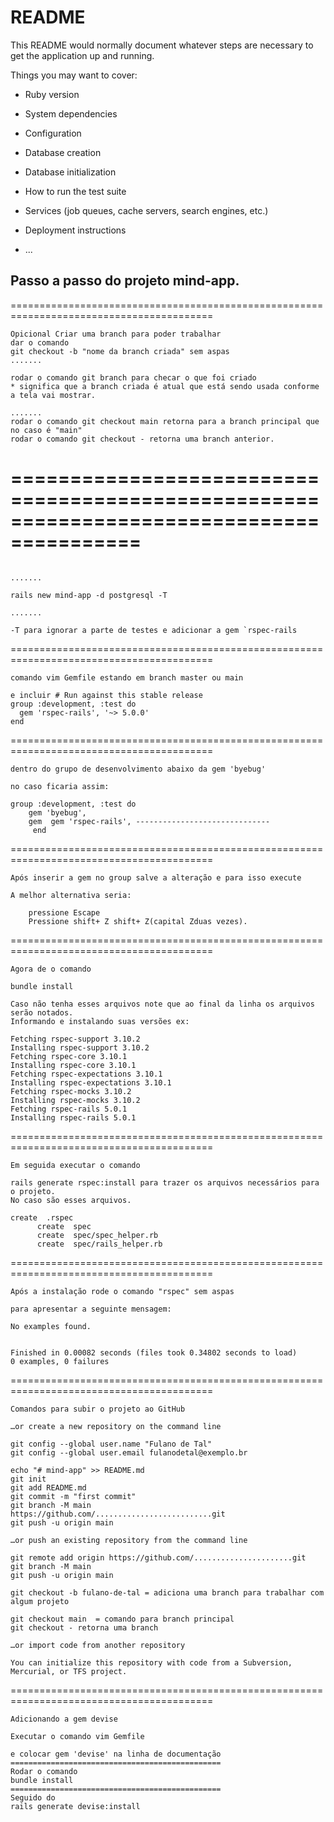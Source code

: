 # README

This README would normally document whatever steps are necessary to get the
application up and running.

Things you may want to cover:

* Ruby version

* System dependencies

* Configuration

* Database creation

* Database initialization

* How to run the test suite

* Services (job queues, cache servers, search engines, etc.)

* Deployment instructions

* ...

## Passo a passo do projeto mind-app.
=========================================================================================
```
Opicional Criar uma branch para poder trabalhar 
dar o comando 
git checkout -b "nome da branch criada" sem aspas
.......

rodar o comando git branch para checar o que foi criado
* significa que a branch criada é atual que está sendo usada conforme a tela vai mostrar.

.......
rodar o comando git checkout main retorna para a branch principal que no caso é "main"
rodar o comando git checkout - retorna uma branch anterior.
```
=========================================================================================
==========================================================================================
```Aplicação gerada com o comando:

.......

rails new mind-app -d postgresql -T

.......

-T para ignorar a parte de testes e adicionar a gem `rspec-rails
```
=========================================================================================
```
comando vim Gemfile estando em branch master ou main

e incluir # Run against this stable release
group :development, :test do
  gem 'rspec-rails', '~> 5.0.0'
end
```
=========================================================================================
```
dentro do grupo de desenvolvimento abaixo da gem 'byebug'

no caso ficaria assim:
 
group :development, :test do
	gem 'byebug',
	gem  gem 'rspec-rails', ------------------------------
     end
```
=========================================================================================
```
Após inserir a gem no group salve a alteração e para isso execute 

A melhor alternativa seria:

    pressione Escape
    Pressione shift+ Z shift+ Z(capital Zduas vezes).
```
=========================================================================================
```
Agora de o comando 

bundle install 

Caso não tenha esses arquivos note que ao final da linha os arquivos serão notados.
Informando e instalando suas versões ex:

Fetching rspec-support 3.10.2  
Installing rspec-support 3.10.2
Fetching rspec-core 3.10.1
Installing rspec-core 3.10.1
Fetching rspec-expectations 3.10.1
Installing rspec-expectations 3.10.1
Fetching rspec-mocks 3.10.2
Installing rspec-mocks 3.10.2
Fetching rspec-rails 5.0.1
Installing rspec-rails 5.0.1
```
=========================================================================================
```
Em seguida executar o comando 

rails generate rspec:install para trazer os arquivos necessários para o projeto.
No caso são esses arquivos.

create  .rspec
      create  spec
      create  spec/spec_helper.rb
      create  spec/rails_helper.rb
```
=========================================================================================
```
Após a instalação rode o comando "rspec" sem aspas

para apresentar a seguinte mensagem:

No examples found.


Finished in 0.00082 seconds (files took 0.34802 seconds to load)
0 examples, 0 failures
```
=========================================================================================
```
Comandos para subir o projeto ao GitHub

…or create a new repository on the command line

git config --global user.name "Fulano de Tal"
git config --global user.email fulanodetal@exemplo.br

echo "# mind-app" >> README.md
git init
git add README.md
git commit -m "first commit"
git branch -M main
https://github.com/..........................git
git push -u origin main

…or push an existing repository from the command line

git remote add origin https://github.com/......................git
git branch -M main
git push -u origin main

git checkout -b fulano-de-tal = adiciona uma branch para trabalhar com algum projeto

git checkout main  = comando para branch principal
git checkout - retorna uma branch

…or import code from another repository

You can initialize this repository with code from a Subversion, Mercurial, or TFS project.
```
=========================================================================================
```
Adicionando a gem devise

Executar o comando vim Gemfile

e colocar gem 'devise' na linha de documentação
===============================================
Rodar o comando  
bundle install
===============================================
Seguido do
rails generate devise:install
```
